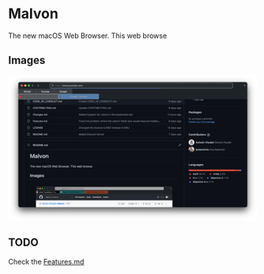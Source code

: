 #  Malvon

The new macOS Web Browser. This web browse

## Images

![Image1](Docs/Resources/Image1.png?)

## TODO
Check the [Features.md](Features.md)
